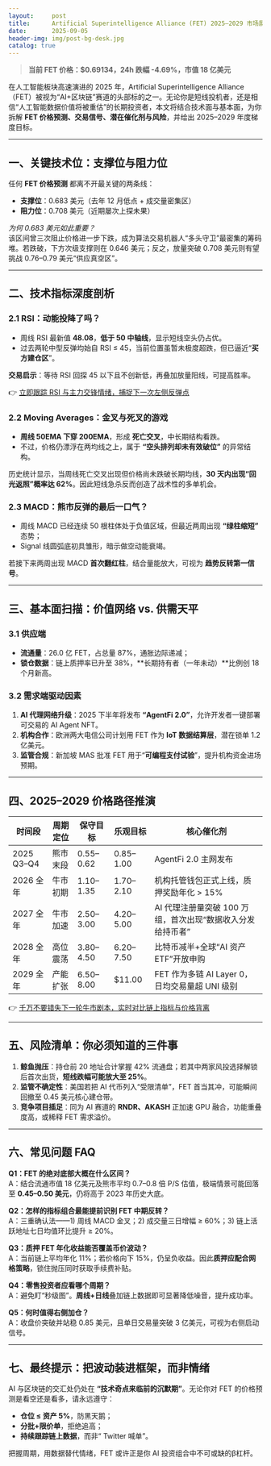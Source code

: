 ```yaml
---
layout:     post
title:      Artificial Superintelligence Alliance (FET) 2025–2029 市场展望与价格预测
date:       2025-09-05
header-img: img/post-bg-desk.jpg
catalog: true
---
```


> **当前 FET 价格：$0.69134，24h 跌幅 -4.69%，市值 18 亿美元**

在人工智能板块高速演进的 2025 年，Artificial Superintelligence Alliance（FET）被视为“AI+区块链”赛道的头部标的之一。无论你是短线投机者，还是相信“人工智能数据价值将被重估”的长期投资者，本文将结合技术面与基本面，为你拆解 **FET 价格预测、交易信号、潜在催化剂与风险**，并给出 2025–2029 年度梯度目标。

---

## 一、关键技术位：支撑位与阻力位

任何 **FET 价格预测** 都离不开最关键的两条线：

- **支撑位**：0.683 美元（去年 12 月低点 + 成交量密集区）
- **阻力位**：0.708 美元（近期屡次上探未果）

*为何 0.683 美元如此重要？*  
该区间曾三次阻止价格进一步下跌，成为算法交易机器人“多头守卫”最密集的筹码堆。若跌破，下方次级支撑则在 0.646 美元；反之，放量突破 0.708 美元则有望挑战 0.76–0.79 美元“供应真空区”。

---

## 二、技术指标深度剖析

### 2.1 RSI：动能投降了吗？

- 周线 RSI 最新值 **48.08**，**低于 50 中轴线**，显示短线空头仍占优。  
- 过去两轮中型反弹均始自 RSI ≤ 45，当前位置虽暂未极度超跌，但已逼近“**买方建仓区**”。

**交易启示**：等待 RSI 回探 45 以下且不创新低，再叠加放量阳线，可提高胜率。

👉 [立即跟踪 RSI 与主力交锋情绪，捕捉下一次左侧反弹点](https://okxdog.com/)

### 2.2 Moving Averages：金叉与死叉的游戏

- **周线 50EMA 下穿 200EMA**，形成 **死亡交叉**，中长期结构看跌。  
- 不过，价格仍漂浮在两均线之上，属于 **“空头排列却未有效破位”** 的异常结构。

历史统计显示，当周线死亡交叉出现但价格尚未跌破长期均线，**30 天内出现“回光返照”概率达 62%**。因此短线急杀反而创造了战术性的多单机会。

### 2.3 MACD：熊市反弹的最后一口气？

- 周线 MACD 已经连续 50 根柱体处于负值区域，但最近两周出现 **“绿柱缩短”** 态势；
- Signal 线圆弧底初具雏形，暗示做空动能衰竭。

若接下来两周出现 MACD **首次翻红柱**，结合量能放大，可视为 **趋势反转第一信号**。

---

## 三、基本面扫描：价值网络 vs. 供需天平

### 3.1 供应端

- **流通量**：26.0 亿 FET，占总量 87%，通胀边际递减；
- **锁仓数据**：链上质押率已升至 38%，**长期持有者（一年未动）**比例创 18 个月新高。

### 3.2 需求端驱动因素

1. **AI 代理网络升级**：2025 下半年将发布 **“AgentFi 2.0”**，允许开发者一键部署可交易的 AI Agent NFT。  
2. **机构合作**：欧洲两大电信公司计划用 FET 作为 **IoT 数据结算层**，潜在锁单 1.2 亿美元。  
3. **监管合规**：新加坡 MAS 批准 FET 用于“**可编程支付试验**”，提升机构资金进场预期。

---

## 四、2025–2029 价格路径推演

| 时间段   | 周期定位   | 保守目标    | 乐观目标  | 核心催化剂 |
|--------|----------|----------|---------|------------|
| 2025 Q3–Q4 | 熊市末段 | $0.55–$0.62 | $0.85–$1.00 | AgentFi 2.0 主网发布 |
| 2026 全 年 | 牛市初期 | $1.10–$1.35 | $1.70–$2.10 | 机构托管钱包正式上线，质押奖励年化 > 15% |
| 2027 全 年 | 牛市加速 | $2.50–$3.00 | $4.20–$5.00 | AI 代理注册量突破 100 万组，首次出现“数据收入分发给持币者” |
| 2028 全 年 | 高位震荡 | $3.80–$4.50 | $6.20–$7.50 | 比特币减半+全球“AI 资产 ETF”开放申购 |
| 2029 全 年 | 产能扩张 | $6.50–$8.00 | $11.00 | FET 作为多链 AI Layer 0，日均交易量超 UNI 级别 |

👉 [千万不要错失下一轮牛市剧本，实时对比链上指标与价格背离](https://okxdog.com/)

---

## 五、风险清单：你必须知道的三件事

1. **鲸鱼抛压**：持仓前 20 地址合计掌握 42% 流通盘；若其中两家风投选择解锁后首次出货，**短线跌幅可能放大至 25%**。  
2. **监管不确定性**：美国若把 AI 代币列入“受限清单”，FET 首当其冲，可能瞬间回撤至 0.45 美元核心建仓带。  
3. **竞争项目插足**：同为 AI 赛道的 **RNDR、AKASH** 正加速 GPU 融合，功能重叠度高，或稀释 FET 需求溢价。

---

## 六、常见问题 FAQ

**Q1：FET 的绝对底部大概在什么区间？**  
A：结合流通市值 18 亿美元及熊市平均 0.7–0.8 倍 P/S 估值，极端情景可能回落至 **0.45–0.50 美元**，仍将高于 2023 年历史大底。

**Q2：怎样的指标组合最能提前识别 FET 中期反转？**  
A：三重确认法——1) 周线 MACD 金叉；2) 成交量三日增幅 ≥ 60%；3) 链上活跃地址七日均值环比提升 ≥ 20%。

**Q3：质押 FET 年化收益能否覆盖币价波动？**  
A：当前链上平均年化 11%；若价格向下 15%，仍呈负收益。因此**质押应配合网格策略**，锁住抛压同时获取手续费补贴。

**Q4：零售投资者应看哪个周期？**  
A：避免盯“秒级图”。**周线+日线**叠加链上数据即可显著降低噪音，提升成功率。

**Q5：何时值得右侧加仓？**  
A：收盘价突破并站稳 0.85 美元，且单日交易量突破 3 亿美元，可视为右侧启动信号。

---

## 七、最终提示：把波动装进框架，而非情绪

AI 与区块链的交汇处仍处在 **“技术奇点来临前的沉默期”**。无论你对 FET 的价格预测是看空还是看多，请永远遵守：

- **仓位 ≤ 资产 5%**，防黑天鹅；  
- **分批+限价单**，拒绝追高；  
- **持续跟踪链上数据**，而非“ Twitter 喊单”。

把握周期，用数据替代情绪，FET 或许正是你 AI 投资组合中不可或缺的β杠杆。